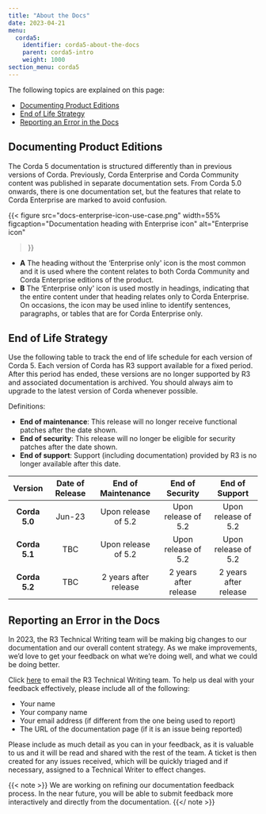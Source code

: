 ```yaml
---
title: "About the Docs"
date: 2023-04-21
menu:
  corda5:
    identifier: corda5-about-the-docs
    parent: corda5-intro
    weight: 1000
section_menu: corda5
---
```


The following topics are explained on this page:
* [Documenting Product Editions](#documenting-product-editions)
* [End of Life Strategy](#end-of-life-strategy)
* [Reporting an Error in the Docs](#reporting-an-error-in-the-docs)

## Documenting Product Editions
The Corda 5 documentation is structured differently than in previous versions of Corda. Previously, Corda Enterprise and Corda Community content was published in separate documentation sets. 
From Corda 5.0 onwards, there is one documentation set, but the features that relate to Corda Enterprise are marked to avoid confusion. 

{{< 
  figure
	 src="docs-enterprise-icon-use-case.png"
   width=55%
	 figcaption="Documentation heading with Enterprise icon"
	 alt="Enterprise icon"
>}}

* **A** The heading without the ‘Enterprise only' icon is the most common and it is used where the content relates to both Corda Community and Corda Enterprise editions of the product.
* **B** The ‘Enterprise only' icon is used mostly in headings, indicating that the entire content under that heading relates only to Corda Enterprise. On occasions, the icon may be used inline to identify sentences, paragraphs, or tables that are for Corda Enterprise only. 

## End of Life Strategy
Use the following table to track the end of life schedule for each version of Corda 5. Each version of Corda has R3 support available for a fixed period. 
After this period has ended, these versions are no longer supported by R3 and associated documentation is archived. You should always aim to upgrade to the latest version of Corda whenever possible.

Definitions:

* **End of maintenance**: This release will no longer receive functional patches after the date shown.
* **End of security**: This release will no longer be eligible for security patches after the date shown.
* **End of support**: Support (including documentation) provided by R3 is no longer available after this date.

| **Version** | **Date of Release** | **End of Maintenance** | **End of Security**   | **End of Support**    |
|:-------------:|:-------------------:|:----------------------:|:---------------------:|:---------------------:|
| **Corda 5.0** | Jun-23              | Upon release of 5.2    | Upon release of 5.2   | Upon release of 5.2   |
| **Corda 5.1** | TBC                 | Upon release of 5.2    | Upon release of 5.2   | Upon release of 5.2   |
| **Corda 5.2** | TBC                 | 2 years after release  | 2 years after release | 2 years after release |


## Reporting an Error in the Docs
In 2023, the R3 Technical Writing team will be making big changes to our documentation and our overall content strategy. As we make improvements, we’d love to get your feedback on what we’re doing well, and what we could be doing better. 

Click [here](mailto:docs@r3.com) to email the R3 Technical Writing team. To help us deal with your feedback effectively, please include all of the following:

* Your name
* Your company name
* Your email address (if different from the one being used to report)
* The URL of the documentation page (if it is an issue being reported)

Please include as much detail as you can in your feedback, as it is valuable to us and it will be read and shared with the rest of the team. A ticket is then created for any issues received, which will be quickly triaged and if necessary, assigned to a Technical Writer to effect changes.

{{< note >}}
We are working on refining our documentation feedback process. In the near future, you will be able to submit feedback more interactively and directly from the documentation.
{{</ note >}}


